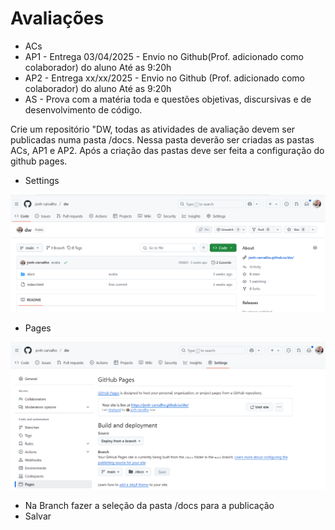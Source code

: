 # Avaliações

- ACs
- AP1 - Entrega 03/04/2025 - Envio no Github(Prof. adicionado como colaborador) do aluno Até as 9:20h
- AP2 - Entrega xx/xx/2025 - Envio no Github (Prof. adicionado como colaborador) do aluno Até as 9:20h
- AS - Prova com a matéria toda e questões objetivas, discursivas e de desenvolvimento de código.

Crie um repositório "DW, todas as atividades de avaliação devem ser publicadas numa pasta /docs. Nessa pasta deverão ser criadas as pastas ACs, AP1 e AP2. Após a criação das pastas deve ser feita a configuração do github pages.

- Settings

![Alt text](docs.png)

- Pages

![Alt text](pages.png)

- Na Branch fazer a seleção da pasta /docs para a publicação
- Salvar
